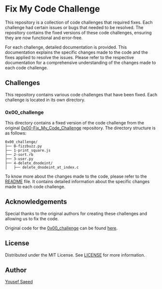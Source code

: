 # Fix My Code Challenge

This repository is a collection of code challenges that required fixes. Each challenge had certain issues or bugs that needed to be resolved. The repository contains the fixed versions of these code challenges, ensuring they are now functional and error-free.

For each challenge, detailed documentation is provided. This documentation explains the specific changes made to the code and the fixes applied to resolve the issues. Please refer to the respective documentation for a comprehensive understanding of the changes made to each code challenge.

## Challenges

This repository contains various code challenges that have been fixed. Each challenge is located in its own directory.

### 0x00_challenge

This directory contains a fixed version of the code challenge from the original [0x00-Fix_My_Code_Challenge](https://github.com/alx-tools/0x00-Fix_My_Code_Challenge) repository. The directory structure is as follows:

```
0x00_challenge/
├── 0-fizzbuzz.py
├── 1-print_square.js
├── 2-sort.rb
├── 3-user.py
├── 4-delete_dnodeint/
│   ├── delete_dnodeint_at_index.c
```

To know more about the changes made to the code, please refer to the [README](./0x00-challenge/README.md) file. It contains detailed information about the specific changes made to each code challenge.

## Acknowledgements

Special thanks to the original authors for creating these challenges and allowing us to fix the code.

Original code for the [0x00_challenge](./0x00_challenge) can be found [here](https://github.com/alx-tools/0x00-Fix_My_Code_Challenge).

## License

Distributed under the MIT License. See [LICENSE](LICENSE) for more information.

## Author

[Yousef Saeed](https://github.com/yousafesaeed)
